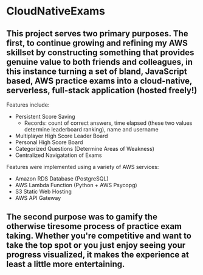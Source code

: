 # CloudNativeExams

## This project serves two primary purposes. The first, to continue growing and refining my AWS skillset by constructing something that provides genuine value to both friends and colleagues, in this instance turning a set of bland, JavaScript based, AWS practice exams into a cloud-native, serverless, full-stack application (hosted freely!) 

Features include:
- Persistent Score Saving
  - Records: count of correct answers, time elapsed (these two values determine leaderboard ranking), name and username
- Multiplayer High Score Leader Board
- Personal High Score Board
- Categorized Questions (Determine Areas of Weakness)
- Centralized Navigatation of Exams

Features were implemented using a variety of AWS services:
- Amazon RDS Database (PostgreSQL)
- AWS Lambda Function (Python + AWS Psycopg)
- S3 Static Web Hosting 
- AWS API Gateway

## The second purpose was to gamify the otherwise tiresome process of practice exam taking. Whether you're competitive and want to take the top spot or you just enjoy seeing your progress visualized, it makes the experience at least a little more entertaining.


